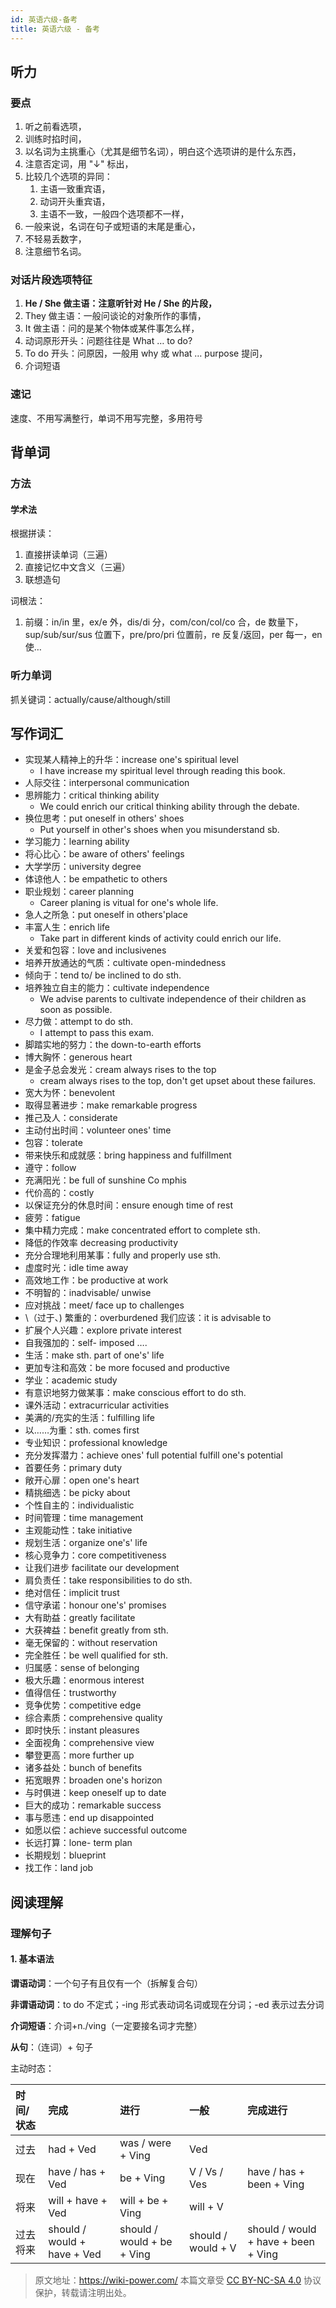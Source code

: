 ```yaml
---
id: 英语六级-备考
title: 英语六级 - 备考
---
```


## 听力

### 要点

1. 听之前看选项，
2. 训练时掐时间，
3. 以名词为主挑重心（尤其是细节名词），明白这个选项讲的是什么东西，
4. 注意否定词，用 "↓" 标出，
5. 比较几个选项的异同：
   1. 主语一致重宾语，
   2. 动词开头重宾语，
   3. 主语不一致，一般四个选项都不一样，
6. 一般来说，名词在句子或短语的末尾是重心，
7. 不轻易丢数字，
8. 注意细节名词。

### 对话片段选项特征

1. **He / She 做主语：注意听针对 He / She 的片段，**
2. They 做主语：一般问谈论的对象所作的事情，
3. It 做主语：问的是某个物体或某件事怎么样，
4. 动词原形开头：问题往往是 What … to do?
5. To do 开头：问原因，一般用 why 或 what … purpose 提问，
6. 介词短语

### 速记

速度、不用写满整行，单词不用写完整，多用符号

## 背单词

### 方法

#### 学术法

根据拼读：

1. 直接拼读单词（三遍）
2. 直接记忆中文含义（三遍）
3. 联想造句

词根法：

1. 前缀：in/in 里，ex/e 外，dis/di 分，com/con/col/co 合，de 数量下，sup/sub/sur/sus 位置下，pre/pro/pri 位置前，re 反复/返回，per 每一，en 使…

### 听力单词

抓关键词：actually/cause/although/still

## 写作词汇

- 实现某人精神上的升华：increase one's spiritual level
  - I have increase my spiritual level through reading this book.
- 人际交往：interpersonal communication
- 思辨能力：critical thinking ability
  - We could enrich our critical thinking ability through the debate.
- 换位思考：put oneself in others' shoes
  - Put yourself in other's shoes when you misunderstand sb.
- 学习能力：learning ability
- 将心比心：be aware of others' feelings
- 大学学历：university degree
- 体谅他人：be empathetic to others
- 职业规划：career planning
  - Career planing is vitual for one's whole life.
- 急人之所急：put oneself in others'place
- 丰富人生：enrich life
  - Take part in different kinds of activity could enrich our life.
- 关爱和包容：love and inclusivenes
- 培养开放通达的气质：cultivate open-mindedness
- 倾向于：tend to/ be inclined to do sth.
- 培养独立自主的能力：cultivate independence
  - We advise parents to cultivate independence of their children as soon as possible.
- 尽力做：attempt to do sth.
  - I attempt to pass this exam.
- 脚踏实地的努力：the down-to-earth efforts
- 博大胸怀：generous heart
- 是金子总会发光：cream always rises to the top
  - cream always rises to the top, don't get upset about these failures.
- 宽大为怀：benevolent
- 取得显著进步：make remarkable progress
- 推己及人：considerate
- 主动付出时间：volunteer ones' time
- 包容：tolerate
- 带来快乐和成就感：bring happiness and fulfillment
- 遵守：follow
- 充满阳光：be full of sunshine Co mphis
- 代价高的：costly
- 以保证充分的休息时间：ensure enough time of rest
- 疲劳：fatigue
- 集中精力完成：make concentrated effort to complete sth.
- 降低的作效率 decreasing productivity
- 充分合理地利用某事：fully and properly use sth.
- 虚度时光：idle time away
- 高效地工作：be productive at work
- 不明智的：inadvisable/ unwise
- 应对挑战：meet/ face up to challenges
- \（过于、) 繁重的：overburdened 我们应该：it is advisable to
- 扩展个人兴趣：explore private interest
- 自我强加的：self- imposed ….
- 生活：make sth. part of one's' life
- 更加专注和高效：be more focused and productive
- 学业：academic study
- 有意识地努力做某事：make conscious effort to do sth.
- 课外活动：extracurricular activities
- 美满的/充实的生活：fulfilling life
- 以……为重：sth. comes first
- 专业知识：professional knowledge
- 充分发挥潜力：achieve ones' full potential fulfill one's potential
- 首要任务：primary duty
- 敞开心扉：open one's heart
- 精挑细选：be picky about
- 个性自主的：individualistic
- 时间管理：time management
- 主观能动性：take initiative
- 规划生活：organize one's' life
- 核心竞争力：core competitiveness
- 让我们进步 facilitate our development
- 肩负责任：take responsibilities to do sth.
- 绝对信任：implicit trust
- 信守承诺：honour one's' promises
- 大有助益：greatly facilitate
- 大获裨益：benefit greatly from sth.
- 毫无保留的：without reservation
- 完全胜任：be well qualified for sth.
- 归属感：sense of belonging
- 极大乐趣：enormous interest
- 值得信任：trustworthy
- 竞争优势：competitive edge
- 综合素质：comprehensive quality
- 即时快乐：instant pleasures
- 全面视角：comprehensive view
- 攀登更高：more further up
- 诸多益处：bunch of benefits
- 拓宽眼界：broaden one's horizon
- 与时俱进：keep oneself up to date
- 巨大的成功：remarkable success
- 事与愿违：end up disappointed
- 如愿以偿：achieve successful outcome
- 长远打算：lone- term plan
- 长期规划：blueprint
- 找工作：land job

## 阅读理解

### 理解句子

#### 1. 基本语法

**谓语动词**：一个句子有且仅有一个（拆解复合句）

**非谓语动词**：to do 不定式；-ing 形式表动词名词或现在分词；-ed 表示过去分词

**介词短语**：介词+n./ving（一定要接名词才完整）

**从句**：（连词）+ 句子

主动时态：

| 时间/状态 | 完成                        | 进行                       | 一般               | 完成进行                            |
| :-------- | :-------------------------- | :------------------------- | :----------------- | :---------------------------------- |
| 过去      | had + Ved                   | was / were + Ving          | Ved                |                                     |
| 现在      | have / has + Ved            | be + Ving                  | V / Vs / Ves       | have / has + been + Ving            |
| 将来      | will + have + Ved           | will + be + Ving           | will + V           |                                     |
| 过去将来  | should / would + have + Ved | should / would + be + Ving | should / would + V | should / would + have + been + Ving |



> 原文地址：<https://wiki-power.com/>
> 本篇文章受 [CC BY-NC-SA 4.0](https://creativecommons.org/licenses/by/4.0/deed.zh) 协议保护，转载请注明出处。

